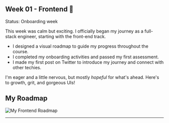 ## Week 01 - Frontend 🚀 
Status: Onboarding week  

This week was calm but exciting. I officially began my journey as a full-stack engineer, starting with the front-end track.

- I designed a visual roadmap to guide my progress throughout the course.
- I completed my onboarding activities and passed my first assessment.
- I made my first post on Twitter to introduce my journey and connect with other techies.

I'm eager and a little nervous, but mostly *hopeful* for what's ahead. Here's to growth, grit, and gorgeous UIs!

## My Roadmap

![My Frontend Roadmap](https://github.com/gemgeek/gems-digital-journal/blob/main/assets/GEM'S%20SE%20ROADMAP%20(1).png)  <!-- Replace with actual image link once uploaded -->

---
